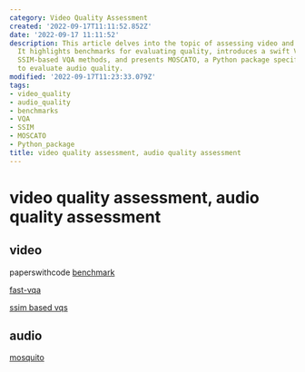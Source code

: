 ```yaml
---
category: Video Quality Assessment
created: '2022-09-17T11:11:52.852Z'
date: '2022-09-17 11:11:52'
description: This article delves into the topic of assessing video and audio quality.
  It highlights benchmarks for evaluating quality, introduces a swift VQA tool, explores
  SSIM-based VQA methods, and presents MOSCATO, a Python package specifically designed
  to evaluate audio quality.
modified: '2022-09-17T11:23:33.079Z'
tags:
- video_quality
- audio_quality
- benchmarks
- VQA
- SSIM
- MOSCATO
- Python_package
title: video quality assessment, audio quality assessment
---
```


# video quality assessment, audio quality assessment

## video

paperswithcode [benchmark](https://paperswithcode.com/task/video-quality-assessment)

[fast-vqa](https://github.com/timothyhtimothy/fast-vqa)

[ssim based vqs](https://github.com/kahkeng/vqats)

## audio

[mosquito](https://pypi.org/project/mosqito/)
